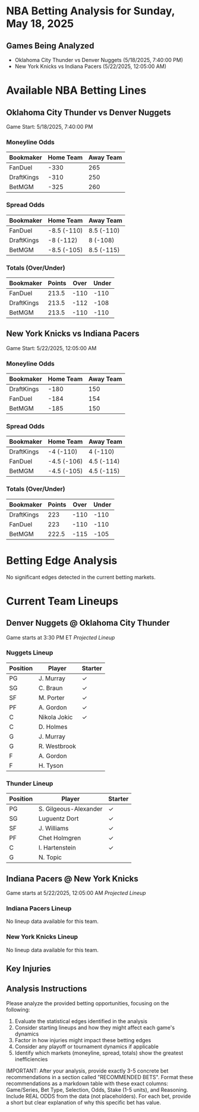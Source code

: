 # NBA Betting Analysis for Sunday, May 18, 2025

## Games Being Analyzed

- Oklahoma City Thunder vs Denver Nuggets (5/18/2025, 7:40:00 PM)
- New York Knicks vs Indiana Pacers (5/22/2025, 12:05:00 AM)

# Available NBA Betting Lines

## Oklahoma City Thunder vs Denver Nuggets
Game Start: 5/18/2025, 7:40:00 PM

### Moneyline Odds
| Bookmaker | Home Team | Away Team |
|-----------|-----------|----------|
| FanDuel | -330 | 265 |
| DraftKings | -310 | 250 |
| BetMGM | -325 | 260 |

### Spread Odds
| Bookmaker | Home Team | Away Team |
|-----------|-----------|----------|
| FanDuel | -8.5 (-110) | 8.5 (-110) |
| DraftKings | -8 (-112) | 8 (-108) |
| BetMGM | -8.5 (-105) | 8.5 (-115) |

### Totals (Over/Under)
| Bookmaker | Points | Over | Under |
|-----------|--------|------|-------|
| FanDuel | 213.5 | -110 | -110 |
| DraftKings | 213.5 | -112 | -108 |
| BetMGM | 213.5 | -110 | -110 |


## New York Knicks vs Indiana Pacers
Game Start: 5/22/2025, 12:05:00 AM

### Moneyline Odds
| Bookmaker | Home Team | Away Team |
|-----------|-----------|----------|
| DraftKings | -180 | 150 |
| FanDuel | -184 | 154 |
| BetMGM | -185 | 150 |

### Spread Odds
| Bookmaker | Home Team | Away Team |
|-----------|-----------|----------|
| DraftKings | -4 (-110) | 4 (-110) |
| FanDuel | -4.5 (-106) | 4.5 (-114) |
| BetMGM | -4.5 (-105) | 4.5 (-115) |

### Totals (Over/Under)
| Bookmaker | Points | Over | Under |
|-----------|--------|------|-------|
| DraftKings | 223 | -110 | -110 |
| FanDuel | 223 | -110 | -110 |
| BetMGM | 222.5 | -115 | -105 |


# Betting Edge Analysis

No significant edges detected in the current betting markets.

# Current Team Lineups

## Denver Nuggets @ Oklahoma City Thunder
Game starts at 3:30 PM ET
*Projected Lineup*

### Nuggets Lineup
| Position | Player | Starter |
|----------|--------|--------|
| PG | J. Murray | ✓ |
| SG | C. Braun | ✓ |
| SF | M. Porter | ✓ |
| PF | A. Gordon | ✓ |
| C | Nikola Jokic | ✓ |
| C | D. Holmes |  |
| G | J. Murray |  |
| G | R. Westbrook |  |
| F | A. Gordon |  |
| F | H. Tyson |  |

### Thunder Lineup
| Position | Player | Starter |
|----------|--------|--------|
| PG | S. Gilgeous-Alexander | ✓ |
| SG | Luguentz Dort | ✓ |
| SF | J. Williams | ✓ |
| PF | Chet Holmgren | ✓ |
| C | I. Hartenstein | ✓ |
| G | N. Topic |  |


## Indiana Pacers @ New York Knicks
Game starts at 5/22/2025, 12:05:00 AM
*Projected Lineup*

### Indiana Pacers Lineup
No lineup data available for this team.

### New York Knicks Lineup
No lineup data available for this team.



## Key Injuries


## Analysis Instructions

Please analyze the provided betting opportunities, focusing on the following:

1. Evaluate the statistical edges identified in the analysis
2. Consider starting lineups and how they might affect each game's dynamics
3. Factor in how injuries might impact these betting edges
4. Consider any playoff or tournament dynamics if applicable
5. Identify which markets (moneyline, spread, totals) show the greatest inefficiencies

IMPORTANT: After your analysis, provide exactly 3-5 concrete bet recommendations in a section called "RECOMMENDED BETS". Format these recommendations as a markdown table with these exact columns: Game/Series, Bet Type, Selection, Odds, Stake (1-5 units), and Reasoning. Include REAL ODDS from the data (not placeholders). For each bet, provide a short but clear explanation of why this specific bet has value.